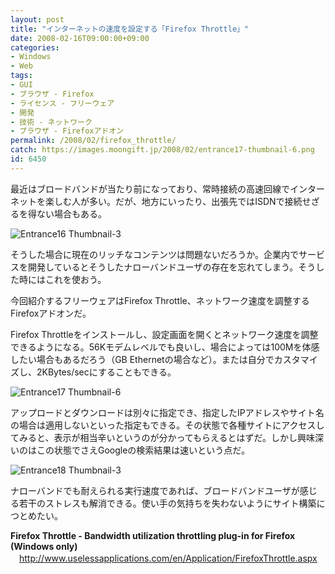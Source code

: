 ```yaml
---
layout: post
title: "インターネットの速度を設定する「Firefox Throttle」"
date: 2008-02-16T09:00:00+09:00
categories:
- Windows
- Web
tags: 
- GUI
- ブラウザ - Firefox
- ライセンス - フリーウェア
- 開発
- 技術 - ネットワーク
- ブラウザ - Firefoxアドオン
permalink: /2008/02/firefox_throttle/
catch: https://images.moongift.jp/2008/02/entrance17-thumbnail-6.png
id: 6450
---
```

最近はブロードバンドが当たり前になっており、常時接続の高速回線でインターネットを楽しむ人が多い。だが、地方にいったり、出張先ではISDNで接続せざるを得ない場合もある。   
  
 ![Entrance16 Thumbnail-3](https://images.moongift.jp/2008/02/entrance16-thumbnail-3.png)  
  
そうした場合に現在のリッチなコンテンツは問題ないだろうか。企業内でサービスを開発しているとそうしたナローバンドユーザの存在を忘れてしまう。そうした時にはこれを使おう。   
  
今回紹介するフリーウェアはFirefox Throttle、ネットワーク速度を調整するFirefoxアドオンだ。   
  
<!--more-->  
  
Firefox Throttleをインストールし、設定画面を開くとネットワーク速度を調整できるようになる。56Kモデムレベルでも良いし、場合によっては100Mを体感したい場合もあるだろう（GB Ethernetの場合など）。または自分でカスタマイズし、2KBytes/secにすることもできる。   
  
 ![Entrance17 Thumbnail-6](https://images.moongift.jp/2008/02/entrance17-thumbnail-6.png)  
  
アップロードとダウンロードは別々に指定でき、指定したIPアドレスやサイト名の場合は適用しないといった指定もできる。その状態で各種サイトにアクセスしてみると、表示が相当辛いというのが分かってもらえるとはずだ。しかし興味深いのはこの状態でさえGoogleの検索結果は速いという点だ。   
  
 ![Entrance18 Thumbnail-3](https://images.moongift.jp/2008/02/entrance18-thumbnail-3.png)  
  
ナローバンドでも耐えられる実行速度であれば、ブロードバンドユーザが感じる若干のストレスも解消できる。使い手の気持ちを失わないようにサイト構築につとめたい。   
  
**Firefox Throttle - Bandwidth utilization throttling plug-in for Firefox (Windows only)**   
　[http://www.uselessapplications.com/en/Application/FirefoxThrottle.aspx   
](http://www.uselessapplications.com/en/Application/FirefoxThrottle.aspx)

